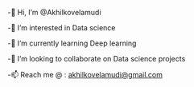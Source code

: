 -👋 Hi, I’m @Akhilkovelamudi

-👀 I’m interested in Data science

-🌱 I’m currently learning Deep learning

-💞️ I’m looking to collaborate on Data science projects

-📫 Reach me @ : akhilkovelamudi@gmail.com

<!---
akhilkovelamudi/akhilkovelamudi is a ✨ special ✨ repository because its `README.md` (this file) appears on your GitHub profile.
You can click the Preview link to take a look at your changes.
--->
